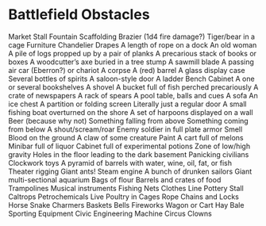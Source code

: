 # Battlefield Obstacles

Market Stall
Fountain
Scaffolding
Brazier (1d4 fire damage?)
Tiger/bear in a cage
Furniture
Chandelier
Drapes
A length of rope on a dock
An old woman
A pile of logs propped up by a pair of planks
A precarious stack of books or boxes
A woodcutter’s axe buried in a tree stump
A sawmill blade
A passing air car (Eberron?) or chariot
A corpse
A (red) barrel
A glass display case
Several bottles of spirits
A saloon-style door
A ladder
Bench
Cabinet
A one or several bookshelves
A shovel
A bucket full of fish perched precariously
A crate of newspapers
A rack of spears
A pool table, balls and cues
A sofa
An ice chest
A partition or folding screen
Literally just a regular door
A small fishing boat overturned on the shore
A set of harpoons displayed on a wall
Beer (because why not)
Something falling from above
Something coming from below
A shout/scream/roar
Enemy soldier in full plate armor
Smell
Blood on the ground
A claw of some creature
Paint
A cart full of melons
Minibar full of liquor
Cabinet full of experimental potions
Zone of low/high gravity
Holes in the floor leading to the dark basement
Panicking civilians
Clockwork toys
A pyramid of barrels with water, wine, oil, fat, or fish
Theater rigging
Giant ants!
Steam engine
A bunch of drunken sailors
Giant multi-sectional aquarium
Bags of flour
Barrels and crates of food
Trampolines
Musical instruments
Fishing Nets
Clothes Line
Pottery Stall
Caltrops
Petrochemicals
Live Poultry in Cages
Rope
Chains and Locks
Horse
Snake Charmers Baskets
Bells
Fireworks
Wagon or Cart
Hay Bale
Sporting Equipment
Civic Engineering Machine
Circus Clowns